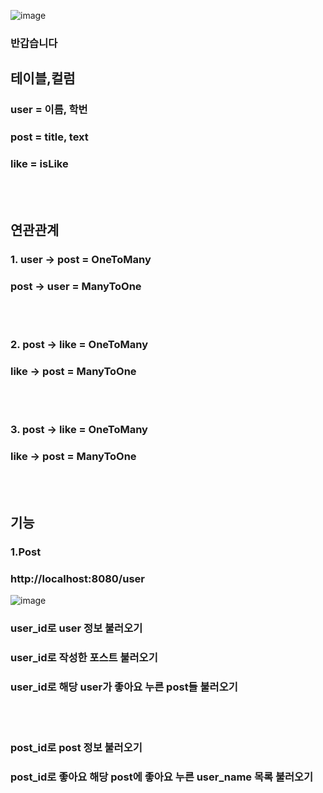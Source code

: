 ![image](https://github.com/user-attachments/assets/5fd3e1a8-b14f-47e2-b5e3-353346fbd7a5)   
### 반갑습니다    
## 테이블,컬럼   
### user = 이름, 학번   
### post = title, text    
### like = isLike   
<br/><br/>
## 연관관계
### 1. user -> post = OneToMany   
### post -> user = ManyToOne   
<br/><br/>
### 2. post -> like = OneToMany
### like -> post = ManyToOne    
<br/><br/>
### 3.   post -> like = OneToMany
###      like -> post = ManyToOne
<br/><br/>
## 기능
### 1.Post
### http://localhost:8080/user 
![image](https://github.com/user-attachments/assets/50ca6661-0b9d-4ede-9bb5-a98ed1002c8e)


### user_id로 user 정보 불러오기
### user_id로 작성한 포스트 불러오기
### user_id로 해당 user가 좋아요 누른 post들 불러오기
<br/><br/>
### post_id로 post 정보 불러오기
### post_id로 좋아요 해당 post에 좋아요 누른 user_name 목록 불러오기



